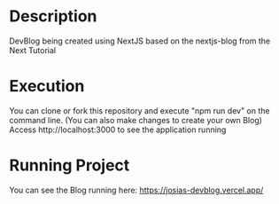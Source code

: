 # Description

DevBlog being created using NextJS based on the nextjs-blog from the Next Tutorial

# Execution

You can clone or fork this repository and execute "npm run dev" on the command line.
(You can also make changes to create your own Blog)
Access http://localhost:3000 to see the application running

# Running Project

You can see the Blog running here: https://josias-devblog.vercel.app/